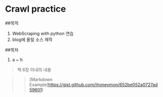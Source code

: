 # Crawl practice
##목적
1. WebScraping with python 연습
2. blog에 올릴 소스 제작

##목차
1. a ~ h 
>책 6장 이내의 내용




>> [Markdown Example]https://gist.github.com/ihoneymon/652be052a0727ad59601)
